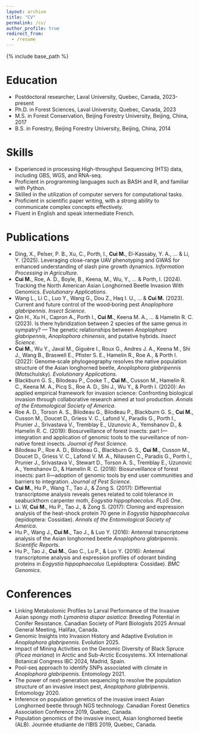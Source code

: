 ```yaml
---
layout: archive
title: "CV"
permalink: /cv/
author_profile: true
redirect_from:
  - /resume
---
```


{% include base_path %}

Education
======
* Postdoctoral researcher, Laval University, Quebec, Canada, 2023-present
* Ph.D. in Forest Sciences, Laval University, Quebec, Canada, 2023
* M.S. in Forest Conservation, Beijing Forestry University, Beijing, China, 2017
* B.S. in Forestry, Beijing Forestry University, Beijing, China, 2014

  
Skills
======
* Experienced in processing High-throughput Sequencing (HTS) data, including GBS, WGS, and RNA-seq.
* Proficient in programming languages such as BASH and R, and familiar with Python.
* Skilled in the utilization of computer servers for computational tasks.
* Proficient in scientific paper writing, with a strong ability to communicate complex concepts effectively.
* Fluent in English and speak intermediate French.


Publications
======
* Ding, X., Pelser, P. B., Xu, C., Porth, I., __Cui M.__, El-Kassaby, Y. A., ... & Li, Y. (2025). Leveraging close-range UAV phenotyping and GWAS for enhanced understanding of slash pine growth dynamics. *Information Processing in Agriculture*.
* __Cui M.__, Roe, A. D., Boyle, B., Keena, M., Wu, Y., ... & Porth, I. (2024). Tracking the North American Asian Longhorned Beetle Invasion With Genomics. *Evolutionary Applications*.
* Wang L., Li C., Luo Y., Wang G., Dou Z., Haq I. U., ... & __Cui M.__ (2023). Current and future control of the wood‐boring pest *Anoplophora glabripennis*. *Insect Science*.
* Qin H., Xu H., Capron A., Porth I., __Cui M.__, Keena M. A., ... & Hamelin R. C. (2023). Is there hybridization between 2 species of the same genus in sympatry? — The genetic relationships between *Anoplophora glabripennis*, *Anoplophora chinensis*, and putative hybrids. *Insect Science*.
* __Cui M.__, Wu Y., Javal M., Giguère I., Roux G., Andres J. A., Keena M., Shi J., Wang B., Braswell E., Pfister S. E., Hamelin R., Roe A., & Porth I. (2022): Genome‐scale phylogeography resolves the native population structure of the Asian longhorned beetle, *Anoplophora glabripennis* (Motschulsky). *Evolutionary Applications*.
* Blackburn G. S., Bilodeau P., Cooke T., __Cui M.__, Cusson M., Hamelin R. C., Keena M. A., Picq S., Roe A. D., Shi J., Wu Y., & Porth I. (2020): An applied empirical framework for invasion science: Confronting biological invasion through collaborative research aimed at tool production. *Annals of the Entomological Society of America*.
* Roe A. D., Torson A. S., Bilodeau G., Bilodeau P., Blackburn G. S., __Cui M.__, Cusson M., Doucet D., Griess V. C., Lafond V., Paradis G., Porth I., Prunier J., Srivastava V., Tremblay E., Uzunovic A., Yemshanov D., & Hamelin R. C. (2019): Biosurveillance of forest insects: part I—integration and application of genomic tools to the surveillance of non-native forest insects. *Journal of Pest Science*.
* Bilodeau P., Roe A. D., Bilodeau G., Blackburn G. S., __Cui M.__, Cusson M., Doucet D., Griess V. C., Lafond V. M. A., Nilausen C., Paradis G., Porth I., Prunier J., Srivastava V., Stewart D., Torson A. S., Tremblay E., Uzunovic A., Yemshanov D., & Hamelin R. C. (2018): Biosurveillance of forest insects: part II—adoption of genomic tools by end user communities and barriers to integration. *Journal of Pest Science*.
* __Cui M.__, Hu P., Wang T., Tao J., & Zong S. (2017): Differential transcriptome analysis reveals genes related to cold tolerance in seabuckthorn carpenter moth, *Eogystia hippophaecolus*. *PLoS One*.
* Li. W, __Cui M.__, Hu P., Tao J., & Zong S. (2017): Cloning and expression analysis of the heat-shock protein 70 gene in *Eogystia hippophaecolus* (lepidoptera: Cossidae). *Annals of the Entomological Society of America*.
* Hu P., Wang J., __Cui M.__, Tao J., & Luo Y. (2016): Antennal transcriptome analysis of the Asian longhorned beetle *Anoplophora glabripennis*. *Scientific Reports*.
* Hu P., Tao J., __Cui M.__, Gao C., Lu P., & Luo Y. (2016): Antennal transcriptome analysis and expression profiles of odorant binding proteins in *Eogystia hippophaecolus* (Lepidoptera: Cossidae). *BMC Genomics*.

  
Conferences
======
* Linking Metabolomic Profiles to Larval Performance of the Invasive Asian spongy moth *Lymantria dispar asiatica*: Breeding Potential in Conifer Resistance. Canadian Society of Plant Biologists 2025 Annual General Meeting, Halifax, Canada. 
* Genomic Insights into Invasion History and Adaptive Evolution in *Anoplophora glabripennis*. Evolution 2025. 
* Impact of Mining Activities on the Genomic Diversity of Black Spruce (*Picea mariana*) in Arctic and Sub-Arctic Ecosystems. XX International Botanical Congress IBC 2024, Madrid, Spain. 
* Pool-seq approach to identify SNPs associated with climate in *Anoplophora glabripennis*. Entomology 2021. 
* The power of next-generation sequencing to resolve the population structure of an invasive insect pest, *Anoplophora glabripennis*. Entomology 2020. 
* Inference on population genetics of the invasive insect Asian Longhorned beetle through NGS technology. Canadian Forest Genetics Association Conference 2019, Quebec, Canada. 
* Population genomics of the invasive insect, Asian longhorned beetle (ALB). Journée étudiante de l’IBIS 2019, Quebec, Canada. 

  

